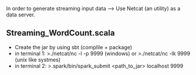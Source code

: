 In order to generate streaming input data --> Use Netcat (an utility) as a data server. 
  
## Streaming_WordCount.scala
- Create the jar by using sbt (complile + package)
- in terminal 1: >./netcat/nc -l -p 9999  (windows)        or    >./netcat/nc -lk 9999   (unix like systmes)
- in terminal 2: >.spark/bin/spark_submit <path_to_jar> localhost 9999
